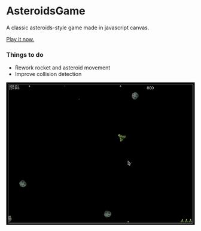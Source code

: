 # AsteroidsGame

A classic asteroids-style game made in javascript canvas.

[Play it now.](https://iamsilver.net/AsteroidsGame/) 

### Things to do

- Rework rocket and asteroid movement
- Improve collision detection

![Preview](preview.png) 